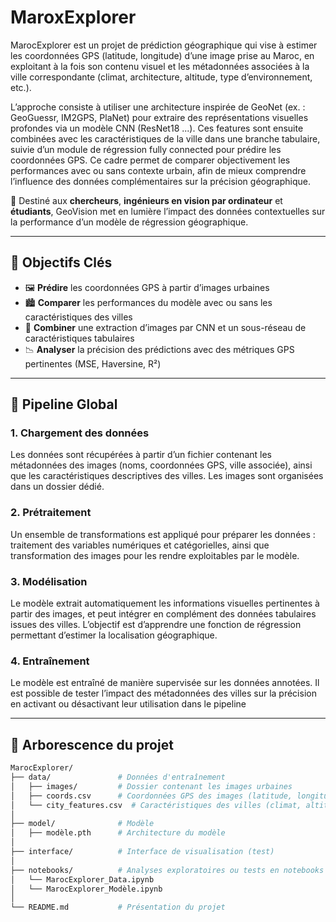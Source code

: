 # MaroxExplorer 

MarocExplorer est un projet de prédiction géographique qui vise à estimer les coordonnées GPS (latitude, longitude) d’une image prise au Maroc, en exploitant à la fois son contenu visuel et les métadonnées associées à la ville correspondante (climat, architecture, altitude, type d’environnement, etc.).

L’approche consiste à utiliser une architecture inspirée de GeoNet (ex. : GeoGuessr, IM2GPS, PlaNet) pour extraire des représentations visuelles profondes via un modèle CNN (ResNet18 ...). Ces features sont ensuite combinées avec les caractéristiques de la ville dans une branche tabulaire, suivie d’un module de régression fully connected pour prédire les coordonnées GPS. Ce cadre permet de comparer objectivement les performances avec ou sans contexte urbain, afin de mieux comprendre l’influence des données complémentaires sur la précision géographique.

🎯 Destiné aux **chercheurs**, **ingénieurs en vision par ordinateur** et **étudiants**, GeoVision met en lumière l’impact des données contextuelles sur la performance d’un modèle de régression géographique.

---

## 🚀 Objectifs Clés

* 🖼️ **Prédire** les coordonnées GPS à partir d’images urbaines
* 🏙️ **Comparer** les performances du modèle avec ou sans les caractéristiques des villes
* 🧠 **Combiner** une extraction d’images par CNN et un sous-réseau de caractéristiques tabulaires
* 📉 **Analyser** la précision des prédictions avec des métriques GPS pertinentes (MSE, Haversine, R²)

---

## 🔧 Pipeline Global

### 1. Chargement des données
Les données sont récupérées à partir d’un fichier contenant les métadonnées des images (noms, coordonnées GPS, ville associée), ainsi que les caractéristiques descriptives des villes. Les images sont organisées dans un dossier dédié.

### 2. Prétraitement
Un ensemble de transformations est appliqué pour préparer les données : traitement des variables numériques et catégorielles, ainsi que transformation des images pour les rendre exploitables par le modèle.

### 3. Modélisation
Le modèle extrait automatiquement les informations visuelles pertinentes à partir des images, et peut intégrer en complément des données tabulaires issues des villes. L’objectif est d’apprendre une fonction de régression permettant d’estimer la localisation géographique.

### 4. Entraînement
Le modèle est entraîné de manière supervisée sur les données annotées. Il est possible de tester l’impact des métadonnées des villes sur la précision en activant ou désactivant leur utilisation dans le pipeline

---

## 📂 Arborescence du projet

```bash
MarocExplorer/
├── data/               # Données d'entraînement
│   ├── images/         # Dossier contenant les images urbaines
│   ├── coords.csv      # Coordonnées GPS des images (latitude, longitude, ville)
│   └── city_features.csv  # Caractéristiques des villes (climat, altitude, etc.)
│
├── model/              # Modèle
│   ├── modèle.pth      # Architecture du modèle
│
├── interface/          # Interface de visualisation (test)
│   
├── notebooks/          # Analyses exploratoires ou tests en notebooks
│   └── MarocExplorer_Data.ipynb
│   └── MarocExplorer_Modèle.ipynb
│
└── README.md           # Présentation du projet
```
